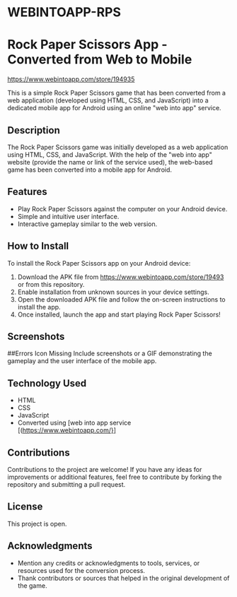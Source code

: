 # WEBINTOAPP-RPS
# Rock Paper Scissors App - Converted from Web to Mobile
https://www.webintoapp.com/store/194935

This is a simple Rock Paper Scissors game that has been converted from a web application (developed using HTML, CSS, and JavaScript) into a dedicated mobile app for Android using an online "web into app" service.

## Description

The Rock Paper Scissors game was initially developed as a web application using HTML, CSS, and JavaScript. With the help of the "web into app" website (provide the name or link of the service used), the web-based game has been converted into a mobile app for Android.

## Features

- Play Rock Paper Scissors against the computer on your Android device.
- Simple and intuitive user interface.
- Interactive gameplay similar to the web version.

## How to Install

To install the Rock Paper Scissors app on your Android device:

1. Download the APK file from https://www.webintoapp.com/store/19493 or from this repository.
2. Enable installation from unknown sources in your device settings.
3. Open the downloaded APK file and follow the on-screen instructions to install the app.
4. Once installed, launch the app and start playing Rock Paper Scissors!

## Screenshots
##Errors
Icon Missing
Include screenshots or a GIF demonstrating the gameplay and the user interface of the mobile app.

## Technology Used

- HTML
- CSS
- JavaScript
- Converted using [web into app service [(https://www.webintoapp.com/}]

## Contributions

Contributions to the project are welcome! If you have any ideas for improvements or additional features, feel free to contribute by forking the repository and submitting a pull request.

## License

This project is open.
## Acknowledgments

- Mention any credits or acknowledgments to tools, services, or resources used for the conversion process.
- Thank contributors or sources that helped in the original development of the game.

